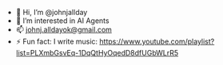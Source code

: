 - 👋 Hi, I’m @johnjallday
- 👀 I’m interested in AI Agents
- 📫 johnj.alldayok@gmail.com
- ⚡ Fun fact: I write music: https://www.youtube.com/playlist?list=PLXmbGsvEq-1DqQtHyOqedD8dfUGbWLrR5

<!---
johnjallday/johnjallday is a ✨ special ✨ repository because its `README.md` (this file) appears on your GitHub profile.
You can click the Preview link to take a look at your changes.
--->
